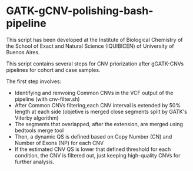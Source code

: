 # GATK-gCNV-polishing-bash-pipeline

This script has been developed at the Institute of Biological Chemistry of the School of Exact and Natural Science (IQUIBICEN)
of University of Buenos Aires.

This script contains several steps for CNV priorization after gGATK-CNVs pipelines for cohort and case samples.

The first step involves: 
  * Identifying and remvoing Common CNVs in the VCF output of the pipeline (with cnv-filter.sh)
  *  After Common CNVs filtering,each CNV interval is extended by 50% length at each side (objetive is merged close segments split by GATK's Viterby algorithm)
  *  The segments that overlapped, after the extension, are merged using bedtools merge tool
  *  Then, a dynamic QS is defined based on Copy Number (CN) and Number of Exons (NP) for each CNV
  *  If the estimated CNV QS is lower that defined threshold for each condition, the CNV is filtered out, just keeping high-quality CNVs for further analysis.
    
